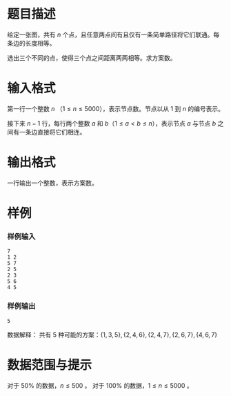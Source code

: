 
# 题目描述

给定一张图，共有 $n$ 个点，且任意两点间有且仅有一条简单路径将它们联通。每条边的长度相等。

选出三个不同的点，使得三个点之间距离两两相等。求方案数。

# 输入格式

第一行一个整数 $n$ （$1 \le n \le 5000$），表示节点数。节点以从 $1$ 到 $n$ 的编号表示。

接下来 $n-1$ 行，每行两个整数 $a$ 和 $b$（$1 \le a \lt b \le n$），表示节点 $a$ 与节点 $b$ 之间有一条边直接将它们相连。

# 输出格式

一行输出一个整数，表示方案数。

# 样例

### 样例输入
```plain
7
1 2
5 7
2 5
2 3
5 6
4 5
```

### 样例输出
```plain
5
```

数据解释：  共有 $5$ 种可能的方案：$\{1,3,5\},\{2,4,6\},\{2,4,7\},\{2,6,7\},\{4,6,7\}$


# 数据范围与提示

对于 $50\%$ 的数据，$n \le 500$ 。
对于 $100\%$ 的数据，$1 \le n \le 5000$ 。

